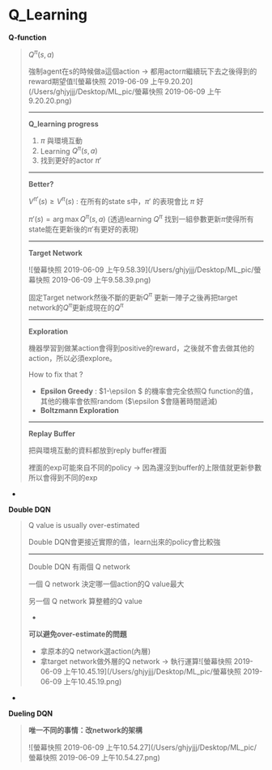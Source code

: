 # Q_Learning

**Q-function**

> $Q^\pi(s,a)$
>
> 強制agent在s的時候做a這個action -> 都用actor$\pi$繼續玩下去之後得到的reward期望值![螢幕快照 2019-06-09 上午9.20.20](/Users/ghjyjjj/Desktop/ML_pic/螢幕快照 2019-06-09 上午9.20.20.png)
>
> ------
>
> **Q_learning progress**
>
> 1. $\pi$ 與環境互動
> 2. Learning $Q^\pi(s,a)$
> 3. 找到更好的actor $\pi'$
>
> ------
>
> **Better?**
>
> $V^{\pi'}(s) \geq V^{\pi}(s)$ : 在所有的state s中，$\pi'$ 的表現會比 $\pi$ 好
>
> $\pi'(s) = \arg{\max{Q^\pi(s,a)}}$ (透過learning $Q^\pi$ 找到一組參數更新$\pi$使得所有state能在更新後的$\pi'$有更好的表現)
>
> ------
>
> **Target Network**
>
> ![螢幕快照 2019-06-09 上午9.58.39](/Users/ghjyjjj/Desktop/ML_pic/螢幕快照 2019-06-09 上午9.58.39.png)
>
>  固定Target network然後不斷的更新$Q^\pi$ 更新一陣子之後再把target network的$Q^\pi$更新成現在的$Q^\pi$ 
>
> ------
>
> **Exploration**
>
> 機器學習到做某action會得到positive的reward，之後就不會去做其他的action，所以必須explore。
>
> How to fix that ?
>
> * **Epsilon Greedy** : $1-\epsilon $ 的機率會完全依照Q function的值，其他的機率會依照random ($\epsilon $會隨著時間遞減)
> * **Boltzmann Exploration** 
>
> ------
>
> **Replay Buffer**
>
> 把與環境互動的資料都放到reply buffer裡面
>
> 裡面的exp可能來自不同的policy -> 因為還沒到buffer的上限值就更新參數所以會得到不同的exp

-

**Double DQN**

> Q value is usually over-estimated
>
> Double DQN會更接近實際的值，learn出來的policy會比較強
>
> ------
>
> Double DQN 有兩個 Q network
>
> 一個 Q network 決定哪一個action的Q value最大
>
> 另一個 Q network 算整體的Q value
>
> -
>
> **可以避免over-estimate的問題**
>
> * 拿原本的Q network選action(內層)
> * 拿target network做外層的Q network -> 執行運算![螢幕快照 2019-06-09 上午10.45.19](/Users/ghjyjjj/Desktop/ML_pic/螢幕快照 2019-06-09 上午10.45.19.png)

-

**Dueling DQN**

> **唯一不同的事情：改network的架構**
>
> ![螢幕快照 2019-06-09 上午10.54.27](/Users/ghjyjjj/Desktop/ML_pic/螢幕快照 2019-06-09 上午10.54.27.png)
>
>  
